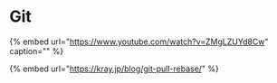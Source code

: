 # Git

{% embed url="https://www.youtube.com/watch?v=ZMgLZUYd8Cw" caption="" %}

{% embed url="https://kray.jp/blog/git-pull-rebase/" %}



